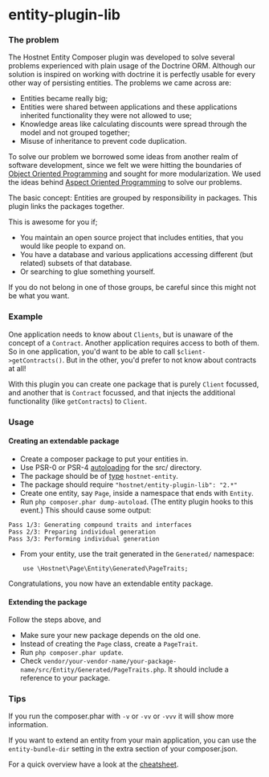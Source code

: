 entity-plugin-lib
=================

### The problem

The Hostnet Entity Composer plugin was developed to solve several problems experienced with plain usage of the Doctrine ORM. Although our solution is inspired on working with doctrine it is perfectly usable for every other way of persisting entities. The problems we came across are:
- Entities became really big;
- Entities were shared between applications and these applications inherited functionality they were not allowed to use;
- Knowledge areas like calculating discounts were spread through the model and not grouped together;
- Misuse of inheritance to prevent code duplication.

To solve our problem we borrowed some ideas from another realm of software development, since we felt we were hitting the boundaries of [Object Oriented Programming][oop] and sought for more modularization. We used the ideas behind [Aspect Oriented Programming][aop] to solve our problems.

The basic concept: Entities are grouped by responsibility in packages. This plugin links the packages together.

This is awesome for you if;
- You maintain an open source project that includes entities, that you would like people to expand on.
- You have a database and various applications accessing different (but related) subsets of that database.
- Or searching to glue something yourself.

If you do not belong in one of those groups, be careful since this might not be what you want.

### Example

One application needs to know about ```Clients```, but is unaware of the concept of a ```Contract```. Another application requires access to both of them. So in one application, you'd want to be able to call ```$client->getContracts()```. But in the other, you'd prefer to not know about contracts at all!

With this plugin you can create one package that is purely ```Client``` focussed, and another that is ```Contract``` focussed, and that injects the additional functionality (like ```getContracts```) to ```Client```.

### Usage

#### Creating an extendable package

- Create a composer package to put your entities in.
- Use PSR-0 or PSR-4 [autoloading][autoload] for the src/ directory.
- The package should be of [type][type] ```hostnet-entity```.
- The package should require ```"hostnet/entity-plugin-lib": "2.*"```
- Create one entity, say ```Page```, inside a namespace that ends with ```Entity```.
- Run ```php composer.phar dump-autoload```. (The entity plugin hooks to this event.) This should cause some output:
```
Pass 1/3: Generating compound traits and interfaces
Pass 2/3: Preparing individual generation
Pass 3/3: Performing individual generation
```
- From your entity, use the trait generated in the ```Generated/``` namespace:
```
    use \Hostnet\Page\Entity\Generated\PageTraits;
```

Congratulations, you now have an extendable entity package.

#### Extending the package

Follow the steps above, and
- Make sure your new package depends on the old one.
- Instead of creating the ```Page``` class, create a ```PageTrait```.
- Run ```php composer.phar update```.
- Check ```vendor/your-vendor-name/your-package-name/src/Entity/Generated/PageTraits.php```. It should include a reference to your package.

### Tips

If you run the composer.phar with ```-v``` or ```-vv``` or ```-vvv``` it will show more information.

If you want to extend an entity from your main application, you can use the ```entity-bundle-dir``` setting in the extra section of your composer.json.

For a quick overview have a look at the [cheatsheet][cheatsheet].

[aop]: http://citeseerx.ist.psu.edu/viewdoc/download?doi=10.1.1.95.2500&rep=rep1&type=pdf "Aspect-oriented programming"
[oop]: http://148.204.64.201/paginas%20anexas/POO/papers/papers%20de%20POO/p96-pokkunuri.pdf "Object Oriented Programming"
[composer]: http://getcomposer.org/doc/00-intro.md
[type]: https://getcomposer.org/doc/04-schema.md#type
[autoload]: https://getcomposer.org/doc/04-schema.md#autoload
[cheatsheet]: https://hostnet.github.io/entity-plugin-lib/
